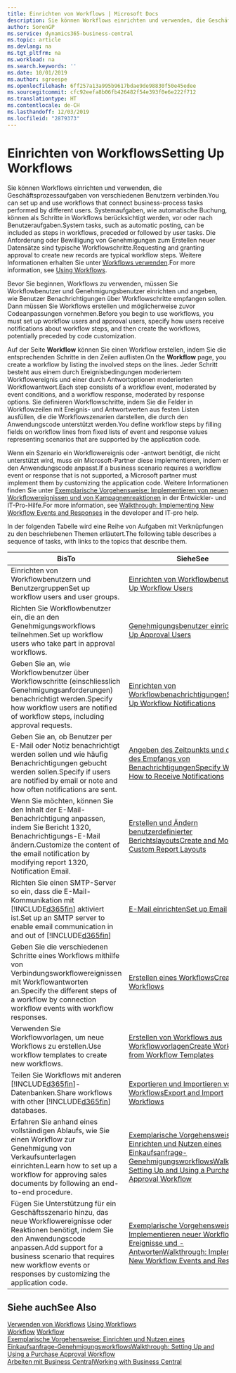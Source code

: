 ```yaml
---
title: Einrichten von Workflows | Microsoft Docs
description: Sie können Workflows einrichten und verwenden, die Geschäftsprozessaufgaben von verschiedenen Benutzern verbinden. Systemaufgaben, wie automatische Buchung, können als Schritte in Workflows berücksichtigt werden, vor oder nach Benutzeraufgaben. Die Anforderung oder Bewilligung von Genehmigungen zum Erstellen neuer Datensätze sind typische Workflowschritte.
author: SorenGP
ms.service: dynamics365-business-central
ms.topic: article
ms.devlang: na
ms.tgt_pltfrm: na
ms.workload: na
ms.search.keywords: ''
ms.date: 10/01/2019
ms.author: sgroespe
ms.openlocfilehash: 6ff257a13a995b9617bdae9de98830f50e45edee
ms.sourcegitcommit: cfc92eefa8b06fb426482f54e393f0e6e222f712
ms.translationtype: HT
ms.contentlocale: de-CH
ms.lasthandoff: 12/03/2019
ms.locfileid: "2879373"
---
```

# <a name="setting-up-workflows"></a><span data-ttu-id="e57a3-105">Einrichten von Workflows</span><span class="sxs-lookup"><span data-stu-id="e57a3-105">Setting Up Workflows</span></span>
<span data-ttu-id="e57a3-106">Sie können Workflows einrichten und verwenden, die Geschäftsprozessaufgaben von verschiedenen Benutzern verbinden.</span><span class="sxs-lookup"><span data-stu-id="e57a3-106">You can set up and use workflows that connect business-process tasks performed by different users.</span></span> <span data-ttu-id="e57a3-107">Systemaufgaben, wie automatische Buchung, können als Schritte in Workflows berücksichtigt werden, vor oder nach Benutzeraufgaben.</span><span class="sxs-lookup"><span data-stu-id="e57a3-107">System tasks, such as automatic posting, can be included as steps in workflows, preceded or followed by user tasks.</span></span> <span data-ttu-id="e57a3-108">Die Anforderung oder Bewilligung von Genehmigungen zum Erstellen neuer Datensätze sind typische Workflowschritte.</span><span class="sxs-lookup"><span data-stu-id="e57a3-108">Requesting and granting approval to create new records are typical workflow steps.</span></span> <span data-ttu-id="e57a3-109">Weitere Informationen erhalten Sie unter [Workflows verwenden](across-use-workflows.md).</span><span class="sxs-lookup"><span data-stu-id="e57a3-109">For more information, see [Using Workflows](across-use-workflows.md).</span></span>  

 <span data-ttu-id="e57a3-110">Bevor Sie beginnen, Workflows zu verwenden, müssen Sie Workflowbenutzer und Genehmigungsbenutzer einrichten und angeben, wie Benutzer Benachrichtigungen über Workflowschritte empfangen sollen. Dann müssen Sie Workflows erstellen und möglicherweise zuvor Codeanpassungen vornehmen.</span><span class="sxs-lookup"><span data-stu-id="e57a3-110">Before you begin to use workflows, you must set up workflow users and approval users, specify how users receive notifications about workflow steps, and then create the workflows, potentially preceded by code customization.</span></span>  

 <span data-ttu-id="e57a3-111">Auf der Seite **Workflow** können Sie einen Workflow erstellen, indem Sie die entsprechenden Schritte in den Zeilen auflisten.</span><span class="sxs-lookup"><span data-stu-id="e57a3-111">On the **Workflow** page, you create a workflow by listing the involved steps on the lines.</span></span> <span data-ttu-id="e57a3-112">Jeder Schritt besteht aus einem durch Ereignisbedingungen moderiertem Workflowereignis und einer durch Antwortoptionen moderierten Workflowantwort.</span><span class="sxs-lookup"><span data-stu-id="e57a3-112">Each step consists of a workflow event, moderated by event conditions, and a workflow response, moderated by response options.</span></span> <span data-ttu-id="e57a3-113">Sie definieren Workflowschritte, indem Sie die Felder in Workflowzeilen mit Ereignis- und Antwortwerten aus festen Listen ausfüllen, die die Workflowszenarien darstellen, die durch den Anwendungscode unterstützt werden.</span><span class="sxs-lookup"><span data-stu-id="e57a3-113">You define workflow steps by filling fields on workflow lines from fixed lists of event and response values representing scenarios that are supported by the application code.</span></span>  

 <span data-ttu-id="e57a3-114">Wenn ein Szenario ein Workflowereignis oder -antwort benötigt, die nicht unterstützt wird, muss ein Microsoft-Partner diese implementieren, indem er den Anwendungscode anpasst.</span><span class="sxs-lookup"><span data-stu-id="e57a3-114">If a business scenario requires a workflow event or response that is not supported, a Microsoft partner must implement them by customizing the application code.</span></span> <span data-ttu-id="e57a3-115">Weitere Informationen finden Sie unter [Exemplarische Vorgehensweise: Implementieren von neuen Workflowereignissen und von Kampagnenreaktionen](/dynamics-nav/Walkthrough--Implementing-New-Workflow-Events-and-Responses) in der Entwickler- und IT-Pro-Hilfe.</span><span class="sxs-lookup"><span data-stu-id="e57a3-115">For more information, see [Walkthrough: Implementing New Workflow Events and Responses](/dynamics-nav/Walkthrough--Implementing-New-Workflow-Events-and-Responses) in the developer and IT-pro help.</span></span>

 <span data-ttu-id="e57a3-116">In der folgenden Tabelle wird eine Reihe von Aufgaben mit Verknüpfungen zu den beschriebenen Themen erläutert.</span><span class="sxs-lookup"><span data-stu-id="e57a3-116">The following table describes a sequence of tasks, with links to the topics that describe them.</span></span>  

|<span data-ttu-id="e57a3-117">**Bis**</span><span class="sxs-lookup"><span data-stu-id="e57a3-117">**To**</span></span>|<span data-ttu-id="e57a3-118">**Siehe**</span><span class="sxs-lookup"><span data-stu-id="e57a3-118">**See**</span></span>|  
|------------|-------------|  
|<span data-ttu-id="e57a3-119">Einrichten von Workflowbenutzern und Benutzergruppen</span><span class="sxs-lookup"><span data-stu-id="e57a3-119">Set up workflow users and user groups.</span></span>|[<span data-ttu-id="e57a3-120">Einrichten von Workflowbenutzern</span><span class="sxs-lookup"><span data-stu-id="e57a3-120">Set Up Workflow Users</span></span>](across-how-to-set-up-workflow-users.md)|  
|<span data-ttu-id="e57a3-121">Richten Sie Workflowbenutzer ein, die an den Genehmigungsworkflows teilnehmen.</span><span class="sxs-lookup"><span data-stu-id="e57a3-121">Set up workflow users who take part in approval workflows.</span></span>|[<span data-ttu-id="e57a3-122">Genehmigungsbenutzer einrichten</span><span class="sxs-lookup"><span data-stu-id="e57a3-122">Set Up Approval Users</span></span>](across-how-to-set-up-approval-users.md)|  
|<span data-ttu-id="e57a3-123">Geben Sie an, wie Workflowbenutzer über Workflowschritte (einschliesslich Genehmigungsanforderungen) benachrichtigt werden.</span><span class="sxs-lookup"><span data-stu-id="e57a3-123">Specify how workflow users are notified of workflow steps, including approval requests.</span></span>|[<span data-ttu-id="e57a3-124">Einrichten von Workflowbenachrichtigungen</span><span class="sxs-lookup"><span data-stu-id="e57a3-124">Setting Up Workflow Notifications</span></span>](across-setting-up-workflow-notifications.md)|  
|<span data-ttu-id="e57a3-125">Geben Sie an, ob Benutzer per E-Mail oder Notiz benachrichtigt werden sollen und wie häufig Benachrichtigungen gebucht werden sollen.</span><span class="sxs-lookup"><span data-stu-id="e57a3-125">Specify if users are notified by email or note and how often notifications are sent.</span></span>|[<span data-ttu-id="e57a3-126">Angeben des Zeitpunkts und der Art des Empfangs von Benachrichtigungen</span><span class="sxs-lookup"><span data-stu-id="e57a3-126">Specify When and How to Receive Notifications</span></span>](across-how-to-specify-when-and-how-to-receive-notifications.md)|  
|<span data-ttu-id="e57a3-127">Wenn Sie möchten, können Sie den Inhalt der E-Mail-Benachrichtigung anpassen, indem Sie Bericht 1320, Benachrichtigungs-E-Mail ändern.</span><span class="sxs-lookup"><span data-stu-id="e57a3-127">Customize the content of the email notification by modifying report 1320, Notification Email.</span></span>|[<span data-ttu-id="e57a3-128">Erstellen und Ändern benutzerdefinierter Berichtslayouts</span><span class="sxs-lookup"><span data-stu-id="e57a3-128">Create and Modify Custom Report Layouts</span></span>](ui-how-create-custom-report-layout.md)|  
|<span data-ttu-id="e57a3-129">Richten Sie einen SMTP-Server so ein, dass die E-Mail-Kommunikation mit [!INCLUDE[d365fin](includes/d365fin_md.md)] aktiviert ist.</span><span class="sxs-lookup"><span data-stu-id="e57a3-129">Set up an SMTP server to enable email communication in and out of [!INCLUDE[d365fin](includes/d365fin_md.md)]</span></span>|[<span data-ttu-id="e57a3-130">E-Mail einrichten</span><span class="sxs-lookup"><span data-stu-id="e57a3-130">Set up Email</span></span>](admin-how-setup-email.md)|
|<span data-ttu-id="e57a3-131">Geben Sie die verschiedenen Schritte eines Workflows mithilfe von Verbindungsworkflowereignissen mit Workflowantworten an.</span><span class="sxs-lookup"><span data-stu-id="e57a3-131">Specify the different steps of a workflow by connection workflow events with workflow responses.</span></span>|[<span data-ttu-id="e57a3-132">Erstellen eines Workflows</span><span class="sxs-lookup"><span data-stu-id="e57a3-132">Create Workflows</span></span>](across-how-to-create-workflows.md)|  
|<span data-ttu-id="e57a3-133">Verwenden Sie Workflowvorlagen, um neue Workflows zu erstellen.</span><span class="sxs-lookup"><span data-stu-id="e57a3-133">Use workflow templates to create new workflows.</span></span>|[<span data-ttu-id="e57a3-134">Erstellen von Workflows aus Workflowvorlagen</span><span class="sxs-lookup"><span data-stu-id="e57a3-134">Create Workflows from Workflow Templates</span></span>](across-how-to-create-workflows-from-workflow-templates.md)|  
|<span data-ttu-id="e57a3-135">Teilen Sie Workflows mit anderen [!INCLUDE[d365fin](includes/d365fin_md.md)]-Datenbanken.</span><span class="sxs-lookup"><span data-stu-id="e57a3-135">Share workflows with other [!INCLUDE[d365fin](includes/d365fin_md.md)] databases.</span></span>|[<span data-ttu-id="e57a3-136">Exportieren und Importieren von Workflows</span><span class="sxs-lookup"><span data-stu-id="e57a3-136">Export and Import Workflows</span></span>](across-how-to-export-and-import-workflows.md)|  
|<span data-ttu-id="e57a3-137">Erfahren Sie anhand eines vollständigen Ablaufs, wie Sie einen Workflow zur Genehmigung von Verkaufsunterlagen einrichten.</span><span class="sxs-lookup"><span data-stu-id="e57a3-137">Learn how to set up a workflow for approving sales documents by following an end-to-end procedure.</span></span>|[<span data-ttu-id="e57a3-138">Exemplarische Vorgehensweise: Einrichten und Nutzen eines Einkaufsanfrage-Genehmigungsworkflows</span><span class="sxs-lookup"><span data-stu-id="e57a3-138">Walkthrough: Setting Up and Using a Purchase Approval Workflow</span></span>](walkthrough-setting-up-and-using-a-purchase-approval-workflow.md)|  
|<span data-ttu-id="e57a3-139">Fügen Sie Unterstützung für ein Geschäftsszenario hinzu, das neue Workflowereignisse oder Reaktionen benötigt, indem Sie den Anwendungscode anpassen.</span><span class="sxs-lookup"><span data-stu-id="e57a3-139">Add support for a business scenario that requires new workflow events or responses by customizing the application code.</span></span>|[<span data-ttu-id="e57a3-140">Exemplarische Vorgehensweise: Implementieren neuer Workflow-Ereignisse und -Antworten</span><span class="sxs-lookup"><span data-stu-id="e57a3-140">Walkthrough: Implementing New Workflow Events and Responses</span></span>](/dynamics-nav/Walkthrough--Implementing-New-Workflow-Events-and-Responses)|  

## <a name="see-also"></a><span data-ttu-id="e57a3-141">Siehe auch</span><span class="sxs-lookup"><span data-stu-id="e57a3-141">See Also</span></span>  
 <span data-ttu-id="e57a3-142">[Verwenden von Workflows](across-use-workflows.md) </span><span class="sxs-lookup"><span data-stu-id="e57a3-142">[Using Workflows](across-use-workflows.md) </span></span>  
 <span data-ttu-id="e57a3-143">[Workflow](across-workflow.md) </span><span class="sxs-lookup"><span data-stu-id="e57a3-143">[Workflow](across-workflow.md) </span></span>  
 [<span data-ttu-id="e57a3-144">Exemplarische Vorgehensweise: Einrichten und Nutzen eines Einkaufsanfrage-Genehmigungsworkflows</span><span class="sxs-lookup"><span data-stu-id="e57a3-144">Walkthrough: Setting Up and Using a Purchase Approval Workflow</span></span>](walkthrough-setting-up-and-using-a-purchase-approval-workflow.md)  
 [<span data-ttu-id="e57a3-145">Arbeiten mit  Business Central</span><span class="sxs-lookup"><span data-stu-id="e57a3-145">Working with Business Central</span></span>](ui-work-product.md)
